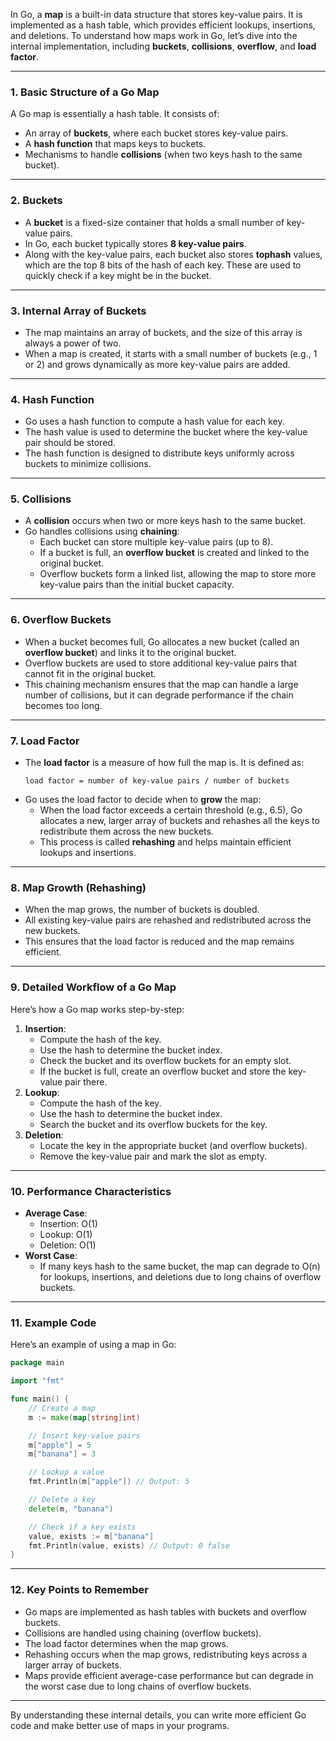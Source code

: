 In Go, a **map** is a built-in data structure that stores key-value pairs. It is implemented as a hash table, which provides efficient lookups, insertions, and deletions. To understand how maps work in Go, let’s dive into the internal implementation, including **buckets**, **collisions**, **overflow**, and **load factor**.

---

### 1. **Basic Structure of a Go Map**
A Go map is essentially a hash table. It consists of:
   - An array of **buckets**, where each bucket stores key-value pairs.
   - A **hash function** that maps keys to buckets.
   - Mechanisms to handle **collisions** (when two keys hash to the same bucket).

---

### 2. **Buckets**
   - A **bucket** is a fixed-size container that holds a small number of key-value pairs.
   - In Go, each bucket typically stores **8 key-value pairs**.
   - Along with the key-value pairs, each bucket also stores **tophash** values, which are the top 8 bits of the hash of each key. These are used to quickly check if a key might be in the bucket.

---

### 3. **Internal Array of Buckets**
   - The map maintains an array of buckets, and the size of this array is always a power of two.
   - When a map is created, it starts with a small number of buckets (e.g., 1 or 2) and grows dynamically as more key-value pairs are added.

---

### 4. **Hash Function**
   - Go uses a hash function to compute a hash value for each key.
   - The hash value is used to determine the bucket where the key-value pair should be stored.
   - The hash function is designed to distribute keys uniformly across buckets to minimize collisions.

---

### 5. **Collisions**
   - A **collision** occurs when two or more keys hash to the same bucket.
   - Go handles collisions using **chaining**:
     - Each bucket can store multiple key-value pairs (up to 8).
     - If a bucket is full, an **overflow bucket** is created and linked to the original bucket.
     - Overflow buckets form a linked list, allowing the map to store more key-value pairs than the initial bucket capacity.

---

### 6. **Overflow Buckets**
   - When a bucket becomes full, Go allocates a new bucket (called an **overflow bucket**) and links it to the original bucket.
   - Overflow buckets are used to store additional key-value pairs that cannot fit in the original bucket.
   - This chaining mechanism ensures that the map can handle a large number of collisions, but it can degrade performance if the chain becomes too long.

---

### 7. **Load Factor**
   - The **load factor** is a measure of how full the map is. It is defined as:
     ```
     load factor = number of key-value pairs / number of buckets
     ```
   - Go uses the load factor to decide when to **grow** the map:
     - When the load factor exceeds a certain threshold (e.g., 6.5), Go allocates a new, larger array of buckets and rehashes all the keys to redistribute them across the new buckets.
     - This process is called **rehashing** and helps maintain efficient lookups and insertions.

---

### 8. **Map Growth (Rehashing)**
   - When the map grows, the number of buckets is doubled.
   - All existing key-value pairs are rehashed and redistributed across the new buckets.
   - This ensures that the load factor is reduced and the map remains efficient.

---

### 9. **Detailed Workflow of a Go Map**
Here’s how a Go map works step-by-step:
   1. **Insertion**:
      - Compute the hash of the key.
      - Use the hash to determine the bucket index.
      - Check the bucket and its overflow buckets for an empty slot.
      - If the bucket is full, create an overflow bucket and store the key-value pair there.
   2. **Lookup**:
      - Compute the hash of the key.
      - Use the hash to determine the bucket index.
      - Search the bucket and its overflow buckets for the key.
   3. **Deletion**:
      - Locate the key in the appropriate bucket (and overflow buckets).
      - Remove the key-value pair and mark the slot as empty.

---

### 10. **Performance Characteristics**
   - **Average Case**:
     - Insertion: O(1)
     - Lookup: O(1)
     - Deletion: O(1)
   - **Worst Case**:
     - If many keys hash to the same bucket, the map can degrade to O(n) for lookups, insertions, and deletions due to long chains of overflow buckets.

---

### 11. **Example Code**
Here’s an example of using a map in Go:
```go
package main

import "fmt"

func main() {
    // Create a map
    m := make(map[string]int)

    // Insert key-value pairs
    m["apple"] = 5
    m["banana"] = 3

    // Lookup a value
    fmt.Println(m["apple"]) // Output: 5

    // Delete a key
    delete(m, "banana")

    // Check if a key exists
    value, exists := m["banana"]
    fmt.Println(value, exists) // Output: 0 false
}
```

---

### 12. **Key Points to Remember**
   - Go maps are implemented as hash tables with buckets and overflow buckets.
   - Collisions are handled using chaining (overflow buckets).
   - The load factor determines when the map grows.
   - Rehashing occurs when the map grows, redistributing keys across a larger array of buckets.
   - Maps provide efficient average-case performance but can degrade in the worst case due to long chains of overflow buckets.

---

By understanding these internal details, you can write more efficient Go code and make better use of maps in your programs.